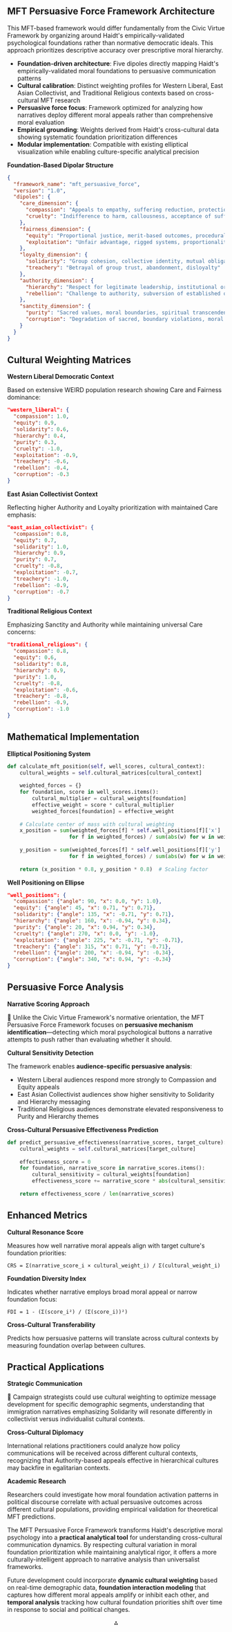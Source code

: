## **MFT Persuasive Force Framework Architecture**

This MFT-based framework would differ fundamentally from the Civic Virtue Framework by organizing around Haidt's empirically-validated psychological foundations rather than normative democratic ideals. This approach prioritizes descriptive accuracy over prescriptive moral hierarchy.

- **Foundation-driven architecture**: Five dipoles directly mapping Haidt's empirically-validated moral foundations to persuasive communication patterns
- **Cultural calibration**: Distinct weighting profiles for Western Liberal, East Asian Collectivist, and Traditional Religious contexts based on cross-cultural MFT research
- **Persuasive force focus**: Framework optimized for analyzing how narratives deploy different moral appeals rather than comprehensive moral evaluation
- **Empirical grounding**: Weights derived from Haidt's cross-cultural data showing systematic foundation prioritization differences
- **Modular implementation**: Compatible with existing elliptical visualization while enabling culture-specific analytical precision

**Foundation-Based Dipolar Structure**

```json
{
  "framework_name": "mft_persuasive_force",
  "version": "1.0",
  "dipoles": {
    "care_dimension": {
      "compassion": "Appeals to empathy, suffering reduction, protection of vulnerable",
      "cruelty": "Indifference to harm, callousness, acceptance of suffering"
    },
    "fairness_dimension": {
      "equity": "Proportional justice, merit-based outcomes, procedural fairness", 
      "exploitation": "Unfair advantage, rigged systems, proportionality violations"
    },
    "loyalty_dimension": {
      "solidarity": "Group cohesion, collective identity, mutual obligation",
      "treachery": "Betrayal of group trust, abandonment, disloyalty"
    },
    "authority_dimension": {
      "hierarchy": "Respect for legitimate leadership, institutional order",
      "rebellion": "Challenge to authority, subversion of established order"
    },
    "sanctity_dimension": {
      "purity": "Sacred values, moral boundaries, spiritual transcendence",
      "corruption": "Degradation of sacred, boundary violations, moral contamination"
    }
  }
}
```


## **Cultural Weighting Matrices**

**Western Liberal Democratic Context**

Based on extensive WEIRD population research showing Care and Fairness dominance:

```json
"western_liberal": {
  "compassion": 1.0,
  "equity": 0.9, 
  "solidarity": 0.6,
  "hierarchy": 0.4,
  "purity": 0.3,
  "cruelty": -1.0,
  "exploitation": -0.9,
  "treachery": -0.6,
  "rebellion": -0.4,
  "corruption": -0.3
}
```

**East Asian Collectivist Context**

Reflecting higher Authority and Loyalty prioritization with maintained Care emphasis:

```json
"east_asian_collectivist": {
  "compassion": 0.8,
  "equity": 0.7,
  "solidarity": 1.0,
  "hierarchy": 0.9,
  "purity": 0.7,
  "cruelty": -0.8,
  "exploitation": -0.7, 
  "treachery": -1.0,
  "rebellion": -0.9,
  "corruption": -0.7
}
```

**Traditional Religious Context**

Emphasizing Sanctity and Authority while maintaining universal Care concerns:

```json
"traditional_religious": {
  "compassion": 0.8,
  "equity": 0.6,
  "solidarity": 0.8,
  "hierarchy": 0.9,
  "purity": 1.0,
  "cruelty": -0.8,
  "exploitation": -0.6,
  "treachery": -0.8,
  "rebellion": -0.9,
  "corruption": -1.0
}
```


## **Mathematical Implementation**

**Elliptical Positioning System**

```python
def calculate_mft_position(self, well_scores, cultural_context):
    cultural_weights = self.cultural_matrices[cultural_context]
    
    weighted_forces = {}
    for foundation, score in well_scores.items():
        cultural_multiplier = cultural_weights[foundation]
        effective_weight = score * cultural_multiplier
        weighted_forces[foundation] = effective_weight
    
    # Calculate center of mass with cultural weighting
    x_position = sum(weighted_forces[f] * self.well_positions[f]['x'] 
                    for f in weighted_forces) / sum(abs(w) for w in weighted_forces.values())
    
    y_position = sum(weighted_forces[f] * self.well_positions[f]['y'] 
                    for f in weighted_forces) / sum(abs(w) for w in weighted_forces.values())
    
    return (x_position * 0.8, y_position * 0.8)  # Scaling factor
```

**Well Positioning on Ellipse**

```json
"well_positions": {
  "compassion": {"angle": 90, "x": 0.0, "y": 1.0},
  "equity": {"angle": 45, "x": 0.71, "y": 0.71},
  "solidarity": {"angle": 135, "x": -0.71, "y": 0.71},
  "hierarchy": {"angle": 160, "x": -0.94, "y": 0.34},
  "purity": {"angle": 20, "x": 0.94, "y": 0.34},
  "cruelty": {"angle": 270, "x": 0.0, "y": -1.0},
  "exploitation": {"angle": 225, "x": -0.71, "y": -0.71},
  "treachery": {"angle": 315, "x": 0.71, "y": -0.71},
  "rebellion": {"angle": 200, "x": -0.94, "y": -0.34},
  "corruption": {"angle": 340, "x": 0.94, "y": -0.34}
}
```


## **Persuasive Force Analysis**

**Narrative Scoring Approach**

🧠 Unlike the Civic Virtue Framework's normative orientation, the MFT Persuasive Force Framework focuses on **persuasive mechanism identification**—detecting which moral psychological buttons a narrative attempts to push rather than evaluating whether it should.

**Cultural Sensitivity Detection**

The framework enables **audience-specific persuasive analysis**:

- Western Liberal audiences respond more strongly to Compassion and Equity appeals
- East Asian Collectivist audiences show higher sensitivity to Solidarity and Hierarchy messaging
- Traditional Religious audiences demonstrate elevated responsiveness to Purity and Hierarchy themes

**Cross-Cultural Persuasive Effectiveness Prediction**

```python
def predict_persuasive_effectiveness(narrative_scores, target_culture):
    cultural_weights = self.cultural_matrices[target_culture]
    
    effectiveness_score = 0
    for foundation, narrative_score in narrative_scores.items():
        cultural_sensitivity = cultural_weights[foundation]
        effectiveness_score += narrative_score * abs(cultural_sensitivity)
    
    return effectiveness_score / len(narrative_scores)
```


## **Enhanced Metrics**

**Cultural Resonance Score**

Measures how well narrative moral appeals align with target culture's foundation priorities:

```
CRS = Σ(narrative_score_i × cultural_weight_i) / Σ(cultural_weight_i)
```

**Foundation Diversity Index**

Indicates whether narrative employs broad moral appeal or narrow foundation focus:

```
FDI = 1 - (Σ(score_i²) / (Σ(score_i))²)
```

**Cross-Cultural Transferability**

Predicts how persuasive patterns will translate across cultural contexts by measuring foundation overlap between cultures.

## **Practical Applications**

**Strategic Communication**

🧠 Campaign strategists could use cultural weighting to optimize message development for specific demographic segments, understanding that immigration narratives emphasizing Solidarity will resonate differently in collectivist versus individualist cultural contexts.

**Cross-Cultural Diplomacy**

International relations practitioners could analyze how policy communications will be received across different cultural contexts, recognizing that Authority-based appeals effective in hierarchical cultures may backfire in egalitarian contexts.

**Academic Research**

Researchers could investigate how moral foundation activation patterns in political discourse correlate with actual persuasive outcomes across different cultural populations, providing empirical validation for theoretical MFT predictions.

The MFT Persuasive Force Framework transforms Haidt's descriptive moral psychology into a **practical analytical tool** for understanding cross-cultural communication dynamics. By respecting cultural variation in moral foundation prioritization while maintaining analytical rigor, it offers a more culturally-intelligent approach to narrative analysis than universalist frameworks.

Future development could incorporate **dynamic cultural weighting** based on real-time demographic data, **foundation interaction modeling** that captures how different moral appeals amplify or inhibit each other, and **temporal analysis** tracking how cultural foundation priorities shift over time in response to social and political changes.

<div style="text-align: center">⁂</div>


